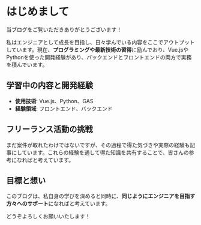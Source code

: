 # はじめまして

当ブログをご覧いただきありがとうございます！

私はエンジニアとして成長を目指し、日々学んでいる内容をここでアウトプットしています。現在、**プログラミングや最新技術の習得**に励んでおり、Vue.jsやPythonを使った開発経験があり、バックエンドとフロントエンドの両方で実務を積んでいます。

## 学習中の内容と開発経験

- **使用技術**: Vue.js、Python、GAS
- **経験領域**: フロントエンド、バックエンド

## フリーランス活動の挑戦

まだ案件が取れたわけではないですが、その過程で得た気づきや実際の経験も記事にしています。これらの経験を通して得た知識を共有することで、皆さんの参考になればと考えています。

## 目標と想い

このブログは、私自身の学びを深めると同時に、**同じようにエンジニアを目指す方々へのサポート**になればと考えています。

どうぞよろしくお願いいたします！
